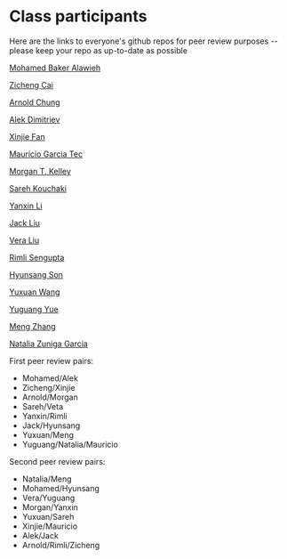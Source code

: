 # Class participants

Here are the links to everyone's github repos for peer review purposes -- please keep your repo as up-to-date as possible

[Mohamed Baker Alawieh](https://github.com/MohdBaker)

[Zicheng Cai](https://github.com/caizicheng/SDS383D)

[Arnold Chung](https://github.com/adwc86/SDS383D)

[Alek Dimitriev](https://github.com/alekdimi/classes/tree/master/statsmod2)

[Xinjie Fan](https://github.com/wonder1994)

[Mauricio Garcia Tec](https://github.com/mauriciogtec/StatsModellingII)

[Morgan T. Kelley](https://github.com/mtkelley)

[Sareh Kouchaki](https://github.com/Sarehkch/Statistical-Modeling-II)

[Yanxin Li](https://github.com/xinerli/SDS383-Statistical-Modeling-II)

[Jack Liu](https://github.com/ilovez)

[Vera Liu](https://github.com/verazl)

[Rimli Sengupta](https://github.com/RimliS/Statistical-Modeling-II)

[Hyunsang Son](https://github.com/hyunsangson)

[Yuxuan Wang](https://github.com/york998/SDS383d_YW)

[Yuguang Yue](https://github.com/ybayes)

[Meng Zhang](https://github.com/zmcmcc)

[Natalia Zuniga Garcia](https://github.com/nzunigag)


First peer review pairs:

* Mohamed/Alek
* Zicheng/Xinjie
* Arnold/Morgan
* Sareh/Veta
* Yanxin/Rimli
* Jack/Hyunsang
* Yuxuan/Meng
* Yuguang/Natalia/Mauricio

Second peer review pairs:

* Natalia/Meng
* Mohamed/Hyunsang
* Vera/Yuguang
* Morgan/Yanxin
* Yuxuan/Sareh
* Xinjie/Mauricio
* Alek/Jack
* Arnold/Rimli/Zicheng